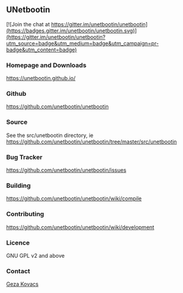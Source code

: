 UNetbootin
----------

[![Join the chat at https://gitter.im/unetbootin/unetbootin](https://badges.gitter.im/unetbootin/unetbootin.svg)](https://gitter.im/unetbootin/unetbootin?utm_source=badge&utm_medium=badge&utm_campaign=pr-badge&utm_content=badge)

### Homepage and Downloads

https://unetbootin.github.io/

### Github

https://github.com/unetbootin/unetbootin

### Source

See the src/unetbootin directory, ie https://github.com/unetbootin/unetbootin/tree/master/src/unetbootin

### Bug Tracker

https://github.com/unetbootin/unetbootin/issues

### Building

https://github.com/unetbootin/unetbootin/wiki/compile

### Contributing

https://github.com/unetbootin/unetbootin/wiki/development

### Licence

GNU GPL v2 and above

### Contact

[Geza Kovacs](https://gkovacs.com)

